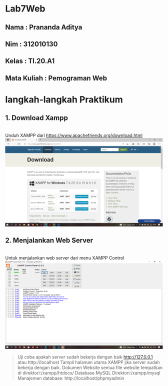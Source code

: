 # Lab7Web

## Nama : Prananda Aditya

## Nim : 312010130

## Kelas : TI.20.A1

## Mata Kuliah : Pemograman Web

# langkah-langkah Praktikum

## 1. Download Xampp

<br> Unduh XAMPP dari https://www.apachefriends.org/download.html
![p](Img/SS1.png)

## 2. Menjalankan Web Server

<br>Untuk menjalankan web server dari menu XAMPP Control
![p](Img/SS2.png)

> Uji coba apakah server sudah bekerja dengan baik http://127.0.0.1 atau http://localhost
> Tampil halaman utama XAMPP jika server sudah bekerja dengan baik.
> Dokumen Website semua file website tempatkan di direktori:/xampp/htdocs/
> Database MySQL Direktori:/xampp/mysql
> Manajemen database: http://localhost/phpmyadmin
